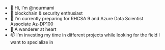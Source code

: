 - 👋 Hi, I’m @nourmami
- 👀 blockchain & security enthusiast 
- 🌱 I’m currently preparing for RHCSA 9 and Azure Data Scientist Associate Az-DP100
- 💞️ A wanderer at heart
- 📫 I'm investing my time in different projects while looking for the field I want to specialize in


